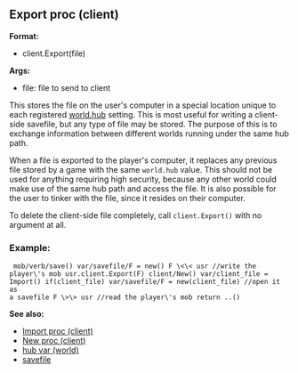 ## Export proc (client)

<!-- -->
**Format:**
+   client.Export(file)
<!-- -->
**Args:**
+   file: file to send to client


This stores the file on the user\'s computer in a special
location unique to each registered [world.hub](/ref/world/var/hub.md) setting.
This is most useful for writing a client-side savefile, but any type of
file may be stored. The purpose of this is to exchange information
between different worlds running under the same hub path. 

When
a file is exported to the player\'s computer, it replaces any previous
file stored by a game with the same `world.hub` value. This should not
be used for anything requiring high security, because any other world
could make use of the same hub path and access the file. It is also
possible for the user to tinker with the file, since it resides on their
computer. 

To delete the client-side file completely, call
`client.Export()` with no argument at all.
### Example:

```
 mob/verb/save() var/savefile/F = new() F \<\< usr //write the
player\'s mob usr.client.Export(F) client/New() var/client_file =
Import() if(client_file) var/savefile/F = new(client_file) //open it as
a savefile F \>\> usr //read the player\'s mob return ..() 
```


**See also:**
+   [Import proc (client)](/ref/client/proc/Import.md) 
+   [New proc (client)](/ref/client/proc/New.md) 
+   [hub var (world)](/ref/world/var/hub.md) 
+   [savefile](/ref/savefile.md) 